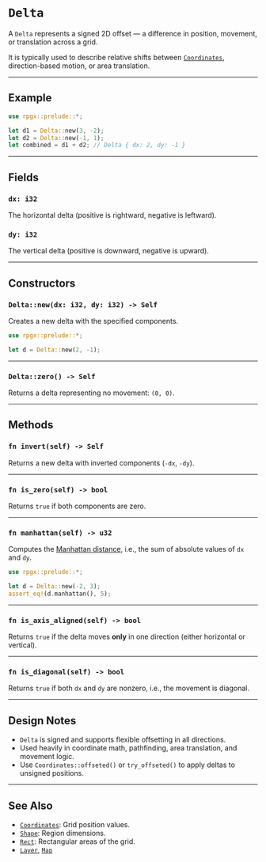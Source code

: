 # `Delta`

A `Delta` represents a signed 2D offset — a difference in position, movement, or translation across a grid.

It is typically used to describe relative shifts between [`Coordinates`](coordinates.md), direction-based motion, or area translation.


---

## Example

```rust
use rpgx::prelude::*;

let d1 = Delta::new(3, -2);
let d2 = Delta::new(-1, 1);
let combined = d1 + d2; // Delta { dx: 2, dy: -1 }
```

---

## Fields

### `dx: i32`

The horizontal delta (positive is rightward, negative is leftward).

### `dy: i32`

The vertical delta (positive is downward, negative is upward).

---

## Constructors

### `Delta::new(dx: i32, dy: i32) -> Self`

Creates a new delta with the specified components.

```rust
use rpgx::prelude::*;

let d = Delta::new(2, -1);
```

---

### `Delta::zero() -> Self`

Returns a delta representing no movement: `(0, 0)`.

---

## Methods

### `fn invert(self) -> Self`

Returns a new delta with inverted components (`-dx`, `-dy`).

---

### `fn is_zero(self) -> bool`

Returns `true` if both components are zero.

---

### `fn manhattan(self) -> u32`

Computes the [Manhattan distance](https://en.wikipedia.org/wiki/Taxicab_geometry), i.e., the sum of absolute values of `dx` and `dy`.

```rust
use rpgx::prelude::*;

let d = Delta::new(-2, 3);
assert_eq!(d.manhattan(), 5);
```

---

### `fn is_axis_aligned(self) -> bool`

Returns `true` if the delta moves **only** in one direction (either horizontal or vertical).

---

### `fn is_diagonal(self) -> bool`

Returns `true` if both `dx` and `dy` are nonzero, i.e., the movement is diagonal.

---

## Design Notes

- `Delta` is signed and supports flexible offsetting in all directions.
- Used heavily in coordinate math, pathfinding, area translation, and movement logic.
- Use `Coordinates::offseted()` or `try_offseted()` to apply deltas to unsigned positions.

---

## See Also

- [`Coordinates`](coordinates.md): Grid position values.
- [`Shape`](shape.md): Region dimensions.
- [`Rect`](rect.md): Rectangular areas of the grid.
- [`Layer`](layer.md), [`Map`](map.md)
